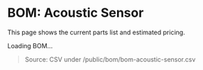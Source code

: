 # BOM: Acoustic Sensor

This page shows the current parts list and estimated pricing.

<div id="bom-acoustic-sensor">Loading BOM...</div>

> Source: CSV under /public/bom/bom-acoustic-sensor.csv

